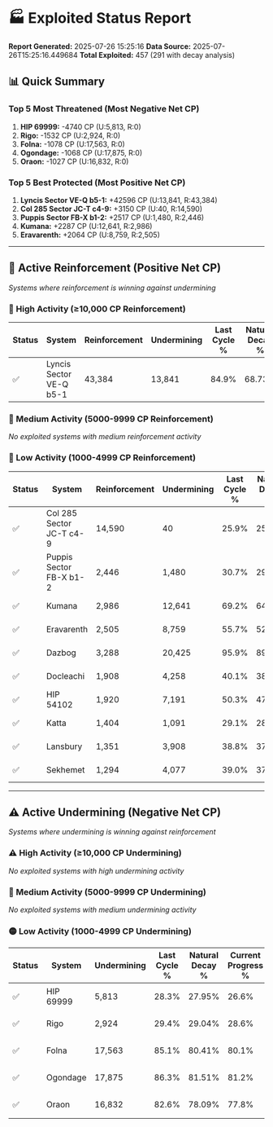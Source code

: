 # 🏭 Exploited Status Report

**Report Generated:** 2025-07-26 15:25:16
**Data Source:** 2025-07-26T15:25:16.449684
**Total Exploited:** 457 (291 with decay analysis)

## 📊 Quick Summary

### Top 5 Most Threatened (Most Negative Net CP)
1. **HIP 69999:** -4740 CP (U:5,813, R:0)
2. **Rigo:** -1532 CP (U:2,924, R:0)
3. **Folna:** -1078 CP (U:17,563, R:0)
4. **Ogondage:** -1068 CP (U:17,875, R:0)
5. **Oraon:** -1027 CP (U:16,832, R:0)

### Top 5 Best Protected (Most Positive Net CP)
1. **Lyncis Sector VE-Q b5-1:** +42596 CP (U:13,841, R:43,384)
2. **Col 285 Sector JC-T c4-9:** +3150 CP (U:40, R:14,590)
3. **Puppis Sector FB-X b1-2:** +2517 CP (U:1,480, R:2,446)
4. **Kumana:** +2287 CP (U:12,641, R:2,986)
5. **Eravarenth:** +2064 CP (U:8,759, R:2,505)


---

## 🔵 Active Reinforcement (Positive Net CP)
*Systems where reinforcement is winning against undermining*

### 🔵 High Activity (≥10,000 CP Reinforcement)

| Status | System | Reinforcement | Undermining | Last Cycle % | Natural Decay % | Current Progress % | Current CP | Net CP | Activity |
|--------|--------|---------------|-------------|--------------|-----------------|-------------------|------------|--------|----------|
| ✅ | Lyncis Sector VE-Q b5-1 | 43,384 | 13,841 | 84.9% | 68.73% | 80.9% | 283,150 | +42596 | 🔵 High Reinforcement |

### 🔵 Medium Activity (5000-9999 CP Reinforcement)

*No exploited systems with medium reinforcement activity*

### 🔵 Low Activity (1000-4999 CP Reinforcement)

| Status | System | Reinforcement | Undermining | Last Cycle % | Natural Decay % | Current Progress % | Current CP | Net CP | Activity |
|--------|--------|---------------|-------------|--------------|-----------------|-------------------|------------|--------|----------|
| ✅ | Col 285 Sector JC-T c4-9 | 14,590 | 40 | 25.9% | 25.00% | 25.9% | 90,650 | +3150 | 🔵 Low Reinforcement |
| ✅ | Puppis Sector FB-X b1-2 | 2,446 | 1,480 | 30.7% | 29.58% | 30.3% | 106,050 | +2517 | 🔵 Low Reinforcement |
| ✅ | Kumana | 2,986 | 12,641 | 69.2% | 64.95% | 65.6% | 229,599 | +2287 | 🔵 Low Reinforcement |
| ✅ | Eravarenth | 2,505 | 8,759 | 55.7% | 52.61% | 53.2% | 186,200 | +2064 | 🔵 Low Reinforcement |
| ✅ | Dazbog | 3,288 | 20,425 | 95.9% | 89.52% | 90.1% | 315,349 | +2025 | 🔵 Low Reinforcement |
| ✅ | Docleachi | 1,908 | 4,258 | 40.1% | 38.39% | 38.9% | 136,150 | +1789 | 🔵 Low Reinforcement |
| ✅ | HIP 54102 | 1,920 | 7,191 | 50.3% | 47.74% | 48.2% | 168,700 | +1615 | 🔵 Low Reinforcement |
| ✅ | Katta | 1,404 | 1,091 | 29.1% | 28.37% | 28.8% | 100,800 | +1508 | 🔵 Low Reinforcement |
| ✅ | Lansbury | 1,351 | 3,908 | 38.8% | 37.34% | 37.7% | 131,950 | +1273 | 🔵 Low Reinforcement |
| ✅ | Sekhemet | 1,294 | 4,077 | 39.0% | 37.49% | 37.8% | 132,299 | +1092 | 🔵 Low Reinforcement |


---

## ⚠️ Active Undermining (Negative Net CP)
*Systems where undermining is winning against reinforcement*

### ⚠️ High Activity (≥10,000 CP Undermining)

*No exploited systems with high undermining activity*

### 🔶 Medium Activity (5000-9999 CP Undermining)

*No exploited systems with medium undermining activity*

### 🟡 Low Activity (1000-4999 CP Undermining)

| Status | System | Undermining | Last Cycle % | Natural Decay % | Current Progress % | Reinforcement | Current CP | Net CP | Activity |
|--------|--------|-------------|--------------|-----------------|-------------------|---------------|------------|--------|----------|
| ✅ | HIP 69999 | 5,813 | 28.3% | 27.95% | 26.6% | 0 | 93,100 | -4740 | 🟡 Low Undermining |
| ✅ | Rigo | 2,924 | 29.4% | 29.04% | 28.6% | 0 | 100,100 | -1532 | 🟡 Low Undermining |
| ✅ | Folna | 17,563 | 85.1% | 80.41% | 80.1% | 0 | 280,350 | -1078 | 🟡 Low Undermining |
| ✅ | Ogondage | 17,875 | 86.3% | 81.51% | 81.2% | 0 | 284,200 | -1068 | 🟡 Low Undermining |
| ✅ | Oraon | 16,832 | 82.6% | 78.09% | 77.8% | 0 | 272,300 | -1027 | 🟡 Low Undermining |
